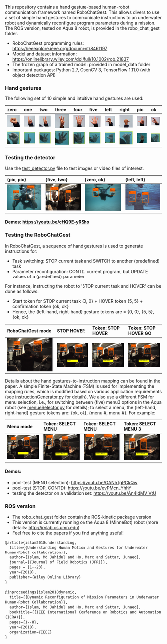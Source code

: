 This repository contains a hand gesture-based human-robot communication framework named RoboChatGest. This allows divers to use a set of simple hand gestures to communicate instructions to an underwater robot and dynamically reconfigure program parameters during a mission. The ROS version, tested on Aqua 8 robot, is provided in the robo_chat_gest folder.
 
- RoboChatGest programming rules:  https://ieeexplore.ieee.org/document/8461197
- Model and dataset information:  https://onlinelibrary.wiley.com/doi/full/10.1002/rob.21837
- The frozen graph of a trained model: provided in model_data folder
- Important packages: Python 2.7, OpenCV 3, TensorFlow 1.11.0 (with object detection API) 

### Hand gestures 
The following set of 10 simple and intuitive hand gestures are used:

| zero | one | two | three | four | five | left | right | pic | ok | 
|:------|:------|:------|:------|:------|:------|:------|:------|:------|:------|
| ![det-1](/test_data/res/d0.jpg) | ![det-5](/test_data/res/d1.jpg)     | ![det-9](/test_data/res/d2.jpg) | ![det-13](/test_data/res/d3.jpg) | ![det-17](/test_data/res/d4.jpg)     | ![det-2](/test_data/res/d5.jpg) | ![det-6](/test_data/res/d6.jpg) | ![det-10](/test_data/res/d7.jpg)     | ![det-14](/test_data/res/d8.jpg) |![det-18](/test_data/res/d9.jpg) |
| ![det-3](/test_data/res/u0.jpg) | ![det-7](/test_data/res/u1.jpg)     | ![det-11](/test_data/res/u2.jpg) | ![det-15](/test_data/res/u3.jpg) | ![det-19](/test_data/res/u4.jpg)     | ![det-4](/test_data/res/u5.jpg) | ![det-8](/test_data/res/u6.jpg) | ![det-12](/test_data/res/u7.jpg)     | ![det-16](/test_data/res/u8.jpg) |![det-20](/test_data/res/u9.jpg) |



### Testing the detector
Use the [test_detector.py](test_detector.py) file to test images or video files of interest.


| {pic, pic} | {five, two} | {zero, ok} | {left, left}
|:--------------------|:----------------|:----------------|:----------------
| ![det-21](/test_data/res/7.jpg)     | ![det-22](/test_data/res/5.jpg) |   ![det-23](/test_data/res/10.jpg) |  ![det-23](/test_data/res/0.jpg) | 
#### Demos: https://youtu.be/cHQ9E-yRSho


### Testing the RoboChatGest 
In RoboChatGest, a sequence of hand gestures is used to generate instructions for:
- Task switching: STOP current task and SWITCH to another (predefined) task
- Parameter reconfiguration: CONTD. current program, but UPDATE values of a (predefined) parameter

For instance, instructing the robot to 'STOP current task and HOVER' can be done as follows:
- Start token for STOP current task {0, 0} + HOVER token {5, 5} + confirmation token {ok, ok}
- Hence, the {left-hand, right-hand} gesture tokens are = {0, 0}, {5, 5}, {ok, ok} 

| RoboChatGest mode | STOP HOVER | Token: STOP HOVER | Token: STOP HOVER GO |
|:--------------------|:----------------|:----------------|:----------------
| ![det-24](/test_data/res/r1.jpg) | ![det-24](/test_data/res/r3.jpg)     | ![det-25](/test_data/res/r7.jpg) |   ![det-26](/test_data/res/r11.jpg) | 

Details about the hand gestures-to-instruction mapping can be found in the paper. A simple Finite-State Machine (FSM) is used for implementing the mapping rules, which is modified based on various application requirements (see [instructionGenerator.py](/libs/instructionGenerator.py) for details). We also use a different FSM for menu selection, i.e., for switching between (five) menu3 options in the Aqua robot (see [menueSelector.py](/libs/menueSelector.py) for details); to select a menu, the {left-hand, right-hand} gesture tokens are: {ok, ok}, {menu #, menu #}. For example: 

| Menu mode | Token: SELECT MENU | Token: SELECT MENU | Token: SELECT MENU 3 |
|:--------------------|:----------------|:----------------|:----------------
| ![det-24](/test_data/res/m1.jpg) | ![det-24](/test_data/res/m3.jpg)     | ![det-25](/test_data/res/m5.jpg) |   ![det-26](/test_data/res/m10.jpg) | 



#### Demos: 
- pool-test (MENU selection): https://youtu.be/OANhTgPCkQw
- pool-test (STOP, CONTD): https://youtu.be/evPMcn_YhhY
- testing the detector on a validation set: https://youtu.be/An4IdMV_VtU



### ROS version
- The robo_chat_gest folder contain the ROS-kinetic package version 
- This version is currently running on the Aqua 8 (MinneBot) robot (more details: http://irvlab.cs.umn.edu)
- Feel free to cite the papers if you find anything useful!

```
@article{islam2018understanding,
  title={{Understanding Human Motion and Gestures for Underwater Human-Robot collaboration}},
  author={Islam, Md Jahidul and Ho, Marc and Sattar, Junaed},
  journal={{Journal of Field Robotics (JFR)}},
  pages = {1--23},
  year={2018},
  publisher={Wiley Online Library}
}

@inproceedings{islam2018dynamic,
  title={{Dynamic Reconfiguration of Mission Parameters in Underwater Human-Robot Collaboration}},
  author={Islam, Md Jahidul and Ho, Marc and Sattar, Junaed},
  booktitle={{IEEE International Conference on Robotics and Automation (ICRA)}},
  pages={1--8},
  year={2018},
  organization={IEEE}
}
```


